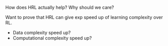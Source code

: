 How does HRL actually help?
Why should we care?

Want to prove that HRL can give exp speed up of learning complexity over RL.

- Data complexity speed up?
- Computational complexity speed up?
